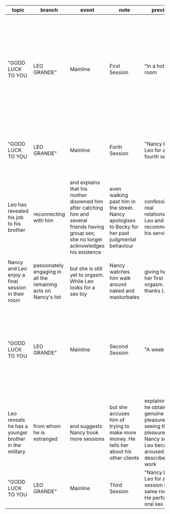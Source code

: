 | topic | branch | event | note | previous | final |
| ----- | ------ | ------| ---- | -------- | ----- |
| "GODD LUCK TO YOU |  LEO GRANDE" | Mainline | First Session | "In a hotel room |  Nancy Stokes welcomes a young sex worker named Leo Grande. An anxious Nancy explains that she has never had an orgasm |  and she has vowed never again to fake one after the death of her husband two years earlier. She is insecure about her body and age |  and embarrassed at having hired Leo |  and he tries to put her at ease.Leo expresses no shame about sex work |  but he reveals that his mother believes him to be an oil rig worker. Nancy shares that she is disappointed in her adult children |  adding that she is a retired religious education teacher. Her husband was her only sexual partner and found oral sex demeaning |  and they never deviated from unfulfilling missionary sex for thirty-one years together.Nancy recounts her most sensual experience: as a teenager on a family holiday in Greece |  a hotel worker took an interest in her; alone in the garden |  he began kissing and fingering her before being interrupted |  and she left the following day. Seeing Nancy aroused and relaxed by her own story |  Leo kisses and fingers her." |  |  |
| "GODD LUCK TO YOU |  LEO GRANDE" | Mainline | Forth Session | "Nancy books Leo for a fourth session |  arranging to meet in the hotel's cafe where their waitress |  Becky |  turns out to be her former student. Nancy thanks Leo for her newfound confidence and sexual awakening |  and has discreetly recommended him to several friends. She admits her real name is Susan Robinson |  and that Leo is the only true adventure she has ever had. Becky interrupts with a story about Nancy shaming her and her friends for their short skirts |  calling them ""sluts"". |
|  |
| Leo has revealed his job to his brother |  reconnecting with him |  and explains that his mother disowned him after catching him and several friends having group sex; she no longer acknowledges his existence |  even walking past him in the street. Nancy apologises to Becky for her past judgmental behaviour |  confessing her real relationship to Leo and recommending his services. |
|  |
| Nancy and Leo enjoy a final session in their room |  passionately engaging in all the remaining acts on Nancy's list |  but she is still yet to orgasm. While Leo looks for a sex toy |  Nancy watches him walk around naked and masturbates |  giving herself her first orgasm. She thanks Leo |  telling him this will be their final session |  as she does not need him anymore. Alone |  Nancy appreciates her own naked body." | Third Session |  |
| "GODD LUCK TO YOU |  LEO GRANDE" | Mainline | Second Session | "A week later |  Nancy meets Leo in the same hotel room for a second session. Though still not having achieved an orgasm |  she has prepared a bucket list of sexual activities to experience for the first time |  beginning with fellatio. She remains anxious |  worsened by phone calls from her daughter |  but Leo relaxes her through dancing and a massage. Fearing that she sacrificed her youth and potential adventures for her family |  she is overwhelmed after touching a shirtless Leo |  who encourages her to embrace her own body. |
|  |
| Leo reveals he has a younger brother in the military |  from whom he is estranged |  and suggests Nancy book more sessions |  but she accuses him of trying to make more money. He tells her about his other clients |  explaining that he obtains genuine pleasure from seeing their pleasure. Nancy sees Leo becoming aroused as he describes his work |  which in turn arouses her |  and she finally performs fellatio on him." | First Session |  |
| "GODD LUCK TO YOU |  LEO GRANDE" | Mainline | Third Session | "Nancy books Leo for a third session in the same room. He performs oral sex on her |  the second item on her list |  which she enjoys but does not bring her to orgasm. She admits to cyberstalking and uncovering Leo's real name |  Connor. Upset |  Leo tells her not to book him again |  threatening to expose her as a client. She asks if they can be friends and encourages him to tell his family about his work |  even offering to speak to his mother. Leo reveals that his mother tells people he is dead |  and storms out. Returning to retrieve his phone |  he angrily admits that his mother disowned him when he was fifteen |  and leaves." | Second Session |  |
